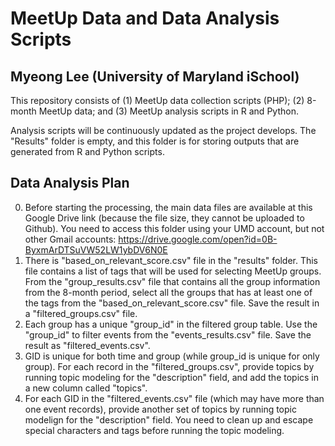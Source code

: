 MeetUp Data and Data Analysis Scripts
======
Myeong Lee (University of Maryland iSchool)
------

This repository consists of (1) MeetUp data collection scripts (PHP); (2) 8-month MeetUp data; and (3) MeetUp analysis scripts in R and Python.

Analysis scripts will be continuously updated as the project develops.
The "Results" folder is empty, and this folder is for storing outputs that are generated from R and Python scripts.

## Data Analysis Plan
0. Before starting the processing, the main data files are available at this Google Drive link (because the file size, they cannot be uploaded to Github). You need to access this folder using your UMD account, but not other Gmail accounts: https://drive.google.com/open?id=0B-ByxmArDTSuVW52LW1ybDV6N0E
1. There is "based_on_relevant_score.csv" file in the "results" folder. This file contains a list of tags that will be used for selecting MeetUp groups. From the "group_results.csv" file that contains all the group information from the 8-month period, select all the groups that has at least one of the tags from the "based_on_relevant_score.csv" file. Save the result in a "filtered_groups.csv" file. 
2. Each group has a unique "group_id" in the filtered group table. Use the "group_id" to filter events from the "events_results.csv" file. Save the result as "filtered_events.csv".
3. GID is unique for both time and group (while group_id is unique for only group). For each record in the "filtered_groups.csv", provide topics by running topic modeling for the "description" field, and add the topics in a new column called "topics".
4. For each GID in the "filtered_events.csv" file (which may have more than one event records), provide another set of topics by running topic modelign for the "description" field. You need to clean up and escape special characters and tags before running the topic modeling. 


